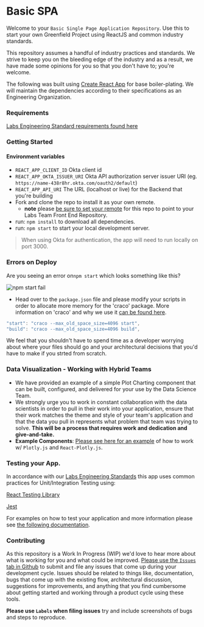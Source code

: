 # Basic SPA

Welcome to your `Basic Single Page Application Repository`. Use this to start your own Greenfield Project using ReactJS and common industry standards.

This repository assumes a handful of industry practices and standards. We strive to keep you on the bleeding edge of the industry and as a result, we have made some opinions for you so that you don't have to; you're welcome.

The following was built using [Create React App](https://reactjs.org/docs/create-a-new-react-app.html) for base boiler-plating. We will maintain the dependencies according to their specifications as an Engineering Organization.

### Requirements

[Labs Engineering Standard requirements found here](https://labs.lambdaschool.com/topics/node-js/)

### Getting Started

#### Environment variables

* `REACT_APP_CLIENT_ID` Okta client id
* `REACT_APP_OKTA_ISSUER_URI` Okta API authorization server issuer URI \(eg. `https://name-438r8hr.okta.com/oauth2/default`\)
* `REACT_APP_API_URI` The URL \(localhost or live\) for the Backend that you're building
* Fork and clone the repo to install it as your own remote.
  * **note** please [be sure to set your remote](https://help.github.jp/enterprise/2.11/user/articles/changing-a-remote-s-url/) for this repo to point to your Labs Team Front End Repository.
* run: `npm install` to download all dependencies.
* run: `npm start` to start your local development server.

> When using Okta for authentication, the app will need to run locally on port 3000.

### Errors on Deploy

Are you seeing an error on`npm start` which looks something like this? 

![npm start fail](https://tk-assets.lambdaschool.com/e1b1f8c9-612d-4744-b413-36ebf29f0337_image4.png)

* Head over to the `package.json` file and please modify your scripts in order to allocate more memory for the 'craco' package. More information on 'craco' and why we use it [can be found here](https://github.com/gsoft-inc/craco).

```javascript
"start": "craco --max_old_space_size=4096 start",
"build": "craco --max_old_space_size=4096 build",
```

We feel that you shouldn't have to spend time as a developer worrying about where your files should go and your architectural decisions that you'd have to make if you strted from scratch.

### Data Visualization - Working with Hybrid Teams

* We have provided an example of a simple Plot Charting component that can be built, configured, and delivered for your use by the Data Science Team.
* We strongly urge you to work in constant collaboration with the data scientists in order to pull in their work into your application, ensure that their work matches the theme and style of your team's application and that the data you pull in represents what problem that team was trying to solve. **This will be a process that requires work and dedication and give-and-take.**
* **Example Components**: [Please see here for an example](./src/components/pages/ExampleDataViz/README.md) of how to work w/ `Plotly.js` and `React-Plotly.js`.

### Testing your App.

In accordance with our [Labs Engineering Standards](https://docs.labs.lambdaschool.com/standards/) this app uses common practices for Unit/Integration Testing using:

[React Testing Library](https://github.com/testing-library/react-testing-library)

[Jest](https://jestjs.io/)

For examples on how to test your application and more information please see [the following documentation](./src/__tests__/README.md).

### Contributing

As this repository is a Work In Progress \(WIP\) we'd love to hear more about what is working for you and what could be improved. [Please use the `Issues` tab in Github](https://github.com/Lambda-School-Labs/labs-spa-starter/issues) to submit and file any issues that come up during your development cycle. Issues should be related to things like, documentation, bugs that come up with the existing flow, architectural discussion, suggestions for improvements, and anything that you find cumbersome about getting started and working through a product cycle using these tools.

**Please use `Labels` when filing issues** try and include screenshots of bugs and steps to reproduce.

